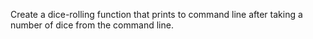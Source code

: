 Create a dice-rolling function that prints to command line after taking a number of dice from the command line.